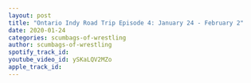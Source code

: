 ```yaml
---
layout: post
title: "Ontario Indy Road Trip Episode 4: January 24 - February 2"
date: 2020-01-24
categories: scumbags-of-wrestling
author: scumbags-of-wrestling
spotify_track_id: 
youtube_video_id: ySKaLQV2MZo
apple_track_id: 
---
```

